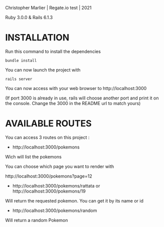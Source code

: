 Christopher Marlier | Regate.io test | 2021

Ruby 3.0.0 & Rails 6.1.3

# INSTALLATION

Run this command to install the dependencies

    bundle install

You can now launch the project with

    rails server

You can now access with your web browser to http://localhost:3000

(If port 3000 is already in use, rails will choose another port and print it on the console. Change the 3000 in the README url to match yours)

# AVAILABLE ROUTES

You can access 3 routes on this project :


* http://localhost:3000/pokemons

Wich will list the pokemons

You can choose which page you want to render with

http://localhost:3000/pokemons?page=12


* http://localhost:3000/pokemons/rattata or http://localhost:3000/pokemons/19

Will return the requested pokemon. You can get it by its name or id 


* http://localhost:3000/pokemons/random

Will return a random Pokemon 